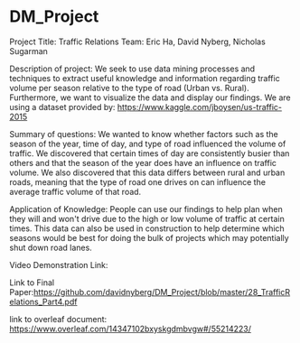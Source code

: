 # DM_Project
Project Title: Traffic Relations
Team: Eric Ha, David Nyberg, Nicholas Sugarman

Description of project: We seek to use data mining processes and techniques to extract useful knowledge and information regarding traffic volume per season relative to the type of road (Urban vs. Rural). Furthermore, we want to visualize the data and display our findings. We are using a dataset provided by: https://www.kaggle.com/jboysen/us-traffic-2015 

Summary of questions: We wanted to know whether factors such as the season of the year, time of day, and type of road influenced the volume of traffic. We discovered that certain times of day are consistently busier than others and that the season of the year does have an influence on traffic volume. We also discovered that this data differs between rural and urban roads, meaning that the type of road one drives on can influence the average traffic volume of that road.

Application of Knowledge: People can use our findings to help plan when they will and won't drive due to the high or low volume of traffic at certain times. This data can also be used in construction to help determine which seasons would be best for doing the bulk of projects which may potentially shut down road lanes.

Video Demonstration Link:

Link to Final Paper:https://github.com/davidnyberg/DM_Project/blob/master/28_TrafficRelations_Part4.pdf


link to overleaf document: https://www.overleaf.com/14347102bxyskgdmbvgw#/55214223/
